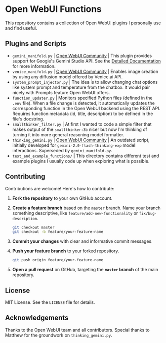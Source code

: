 # Open WebUI Functions

This repository contains a collection of Open WebUI plugins I personally use and find useful.

## Plugins and Scripts

-   `gemini_manifold.py` | [Open WebUI Community](https://openwebui.com/f/suurt8ll/gemini_manifold_google_genai) | This plugin provides support for Google's Gemini Studio API. See the [Detailed Documentation](docs/gemini_manifold.md) for more information.
-   `venice_manifold.py` | [Open WebUI Community](https://openwebui.com/f/suurt8ll/venice_image_generation) | Enables image creation by using any diffusion model offered by Venice.ai API.
-   `system_prompt_injector.py` | The idea is to allow changing chat options like system prompt and temperature from the chatbox. It would pair nicely with Prompts feature Open WebUI offers.
-   `function_updater.py` | Monitors specified Python files (defined in the `.env` file). When a file change is detected, it automatically updates the corresponding function in the Open WebUI backend using the REST API. Requires function metadata (id, title, description) to be defined in the file's docstring.
-   `smallthinker_filter.py` | At first I wanted to code a simple filter that makes output of the `smallthinker:3b` nicer but now I'm thinking of turning it into more general reasoning model formatter.
-   `thinking_gemini.py` | [Open WebUI Community](https://openwebui.com/f/suurt8ll/thinking_gemini) | An outdated script, initially developed for `gemini-2.0-flash-thinking-exp` model interactions. Superseded by `gemini_manifold.py`.
-   `test_and_example_functions/` | This directory contains different test and example plugins I usually code up when exploring what is possible.

## Contributing

Contributions are welcome! Here's how to contribute:

1.  **Fork the repository** to your own GitHub account.
2.  **Create a feature branch** based on the `master` branch.  Name your branch something descriptive, like `feature/add-new-functionality` or `fix/bug-description`.

    ```bash
    git checkout master
    git checkout -b feature/your-feature-name
    ```

3.  **Commit your changes** with clear and informative commit messages.
4.  **Push your feature branch** to your forked repository.

    ```bash
    git push origin feature/your-feature-name
    ```

5.  **Open a pull request** on GitHub, targeting the **`master` branch** of the main repository.

## License

MIT License. See the `LICENSE` file for details.

## Acknowledgements

Thanks to the Open WebUI team and all contributors. Special thanks to Matthew for the groundwork on `thinking_gemini.py`.